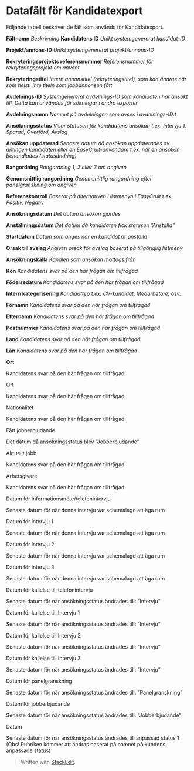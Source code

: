 # Datafält för Kandidatexport

Följande tabell beskriver de fält som används för Kandidatexport.

**Fältnamn** *Beskrivning*
**Kandidatens ID**
*Unikt systemgenererat kandidat-ID*

**Projekt/annons-ID**
*Unikt systemgenererat projekt/annons-ID*

**Rekryteringsprojekts referensnummer**
*Referensnummer för rekryteringsprojekt om använt*

**Rekryteringstitel**
*Intern annonstitel (rekryteringstitel), som kan ändras när som helst. Inte titeln som jobbannonsen fått*

**Avdelnings-ID**
*Systemgenererat avdelnings-ID som kandidaten har ansökt till. Detta kan användas för sökningar i andra exporter*

**Avdelningsnamn**
*Namnet på avdelningen som avses i avdelnings-ID:t*

**Ansökningsstatus**
*Visar statusen för kandidatens ansökan t.ex. Intervju 1, Sparad, Överförd, Avslag*

**Ansökan uppdaterad**
*Senaste datum då ansökan uppdaterades av antingen kandidaten eller en EasyCruit-användare t.ex. när en ansökan behandlades (statusändring)*

**Rangordning**
*Rangordning 1, 2 eller 3 om angiven*

**Genomsnittlig rangordning**
*Genomsnittlig rangordning efter panelgranskning om angiven*

**Referenskontroll**
*Baserat på alternativen i listmenyn i EasyCruit t.ex. Positiv, Negativ*

**Ansökningsdatum**
*Det datum ansökan gjordes*

**Anställningsdatum**
*Det datum då kandidaten fick statusen ”Anställd”*

**Startdatum**
*Datum som anges när en kandidat är anställd*

**Orsak till avslag**
*Angiven orsak för avslag baserat på tillgänglig listmeny*

**Ansökningskälla**
*Kanalen som ansökan mottogs från*

**Kön**
*Kandidatens svar på den här frågan om tillfrågad*

**Födelsedatum**
*Kandidatens svar på den här frågan om tillfrågad*

**Intern kategorisering**
*Kandidattyp t.ex. CV-kandidat, Medarbetare, osv.*

**Förnamn**
*Kandidatens svar på den här frågan om tillfrågad*

**Efternamn**
*Kandidatens svar på den här frågan om tillfrågad*

**Postnummer**
*Kandidatens svar på den här frågan om tillfrågad*

**Land**
*Kandidatens svar på den här frågan om tillfrågad*

**Län**
*Kandidatens svar på den här frågan om tillfrågad*

**Ort**

Kandidatens svar på den här frågan om tillfrågad

Ort

Kandidatens svar på den här frågan om tillfrågad

Nationalitet

Kandidatens svar på den här frågan om tillfrågad

Fått jobberbjudande

Det datum då ansökningsstatus blev ”Jobberbjudande”

Aktuellt jobb

Kandidatens svar på den här frågan om tillfrågad

Arbetsgivare

Kandidatens svar på den här frågan om tillfrågad

Datum för informationsmöte/telefonintervju

Senaste datum för när denna intervju var schemalagd att äga rum

Datum för intervju 1

Senaste datum för när denna intervju var schemalagd att äga rum

Datum för intervju 2

Senaste datum för när denna intervju var schemalagd att äga rum

Datum för intervju 3

Senaste datum för när denna intervju var schemalagd att äga rum

Datum för kallelse till telefonintervju

Senaste datum för när ansökningsstatus ändrades till: ”Intervju”

Datum för kallelse till Intervju 1

Senaste datum för när ansökningsstatus ändrades till: ”Intervju”

Datum för kallelse till Intervju 2

Senaste datum för när ansökningsstatus ändrades till: ”Intervju”

Datum för kallelse till Intervju 3

Senaste datum för när ansökningsstatus ändrades till: ”Intervju”

Datum för panelgranskning

Senaste datum för när ansökningsstatus ändrades till: ”Panelgranskning”

Datum för jobberbjudande

Senaste datum för när ansökningsstatus ändrades till: ”Jobberbjudande”

Datum

Senaste datum för när ansökningsstatus ändrades till anpassad status 1 (Obs! Rubriken kommer att ändras baserat på namnet på kundens anpassade status)
> Written with [StackEdit](https://stackedit.io/).
<!--stackedit_data:
eyJoaXN0b3J5IjpbMTA0Mzc3OTA1NSwtMTQ2NDYyNDYxOV19
-->